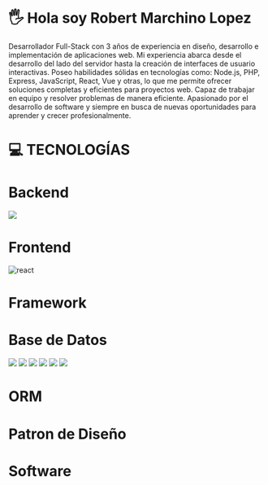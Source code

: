 
# 🖐️ Hola soy Robert Marchino Lopez

<p>Desarrollador Full-Stack con 3 años de experiencia en diseño, desarrollo e implementación de aplicaciones web. Mi experiencia abarca desde el desarrollo del lado del servidor hasta la creación de interfaces de usuario interactivas. Poseo habilidades sólidas en tecnologías como: Node.js, PHP, Express, JavaScript, React, Vue y otras, lo que me permite ofrecer soluciones completas y eficientes para proyectos web. Capaz de trabajar en equipo y resolver problemas de manera eficiente. Apasionado por el desarrollo de software y siempre en busca de nuevas oportunidades para aprender y crecer profesionalmente.</p>

# 💻 TECNOLOGÍAS
  
# Backend
  ![](https://img.shields.io/badge/Node.js-339933?style=for-the-badge&logo=nodedotjs&logoColor=white)
# Frontend
  ![react](https://img.shields.io/badge/react.js-61DAFB.svg?style=for-the-badge&logo=react&logoColor=black)
  
# Framework

  

# Base de Datos
  ![](https://img.shields.io/badge/Microsoft%20SQL%20Server-CC2927?style=for-the-badge&logo=microsoft%20sql%20server&logoColor=white) ![](https://img.shields.io/badge/MongoDB-4EA94B?style=for-the-badge&logo=mongodb&logoColor=white) ![](https://img.shields.io/badge/MySQL-005C84?style=for-the-badge&logo=mysql&logoColor=white) ![](https://img.shields.io/badge/Oracle-F80000?style=for-the-badge&logo=Oracle&logoColor=white) ![](https://img.shields.io/badge/PostgreSQL-316192?style=for-the-badge&logo=postgresql&logoColor=white) ![](https://img.shields.io/badge/redis-%23DD0031.svg?&style=for-the-badge&logo=redis&logoColor=white) 

# ORM

# Patron de Diseño

# Software

